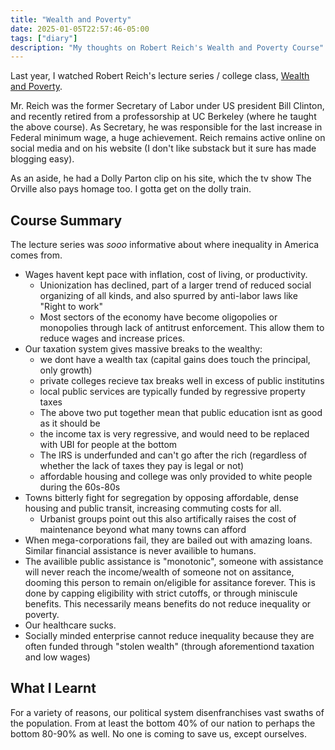 ```yaml
---
title: "Wealth and Poverty"
date: 2025-01-05T22:57:46-05:00
tags: ["diary"]
description: "My thoughts on Robert Reich's Wealth and Poverty Course"
---
```


Last year, I watched Robert Reich's lecture series / college class, [Wealth and Poverty](https://robertreich.substack.com/p/welcome-to-my-class).

Mr. Reich was the former Secretary of Labor under US president Bill Clinton, and recently retired from a professorship at UC Berkeley (where he taught the above course).
As Secretary, he was responsible for the last increase in Federal minimum wage, a huge achievement.
Reich remains active online on social media and on his website (I don't like substack but it sure has made blogging easy).

As an aside, he had a Dolly Parton clip on his site, which the tv show The Orville also pays homage too.
I gotta get on the dolly train.


## Course Summary

The lecture series was _sooo_ informative about where inequality in America comes from. 

- Wages havent kept pace with inflation, cost of living, or productivity.
  - Unionization has declined, part of a larger trend of reduced social organizing of all kinds, and also spurred by anti-labor laws like "Right to work"
  - Most sectors of the economy have become oligopolies or monopolies through lack of antitrust enforcement. This allow them to reduce wages and increase prices.
- Our taxation system gives massive breaks to the wealthy:
  - we dont have a wealth tax (capital gains does touch the principal, only growth)
  - private colleges recieve tax breaks well in excess of public institutins
  - local public services are typically funded by regressive property taxes
  - The above two put together mean that public education isnt as good as it should be
  - the income tax is very regressive, and would need to be replaced with UBI for people at the bottom
  - The IRS is underfunded and can't go after the rich (regardless of whether the lack of taxes they pay is legal or not)
  - affordable housing and college was only provided to white people during the 60s-80s
- Towns bitterly fight for segregation by opposing affordable, dense housing and public transit, increasing commuting costs for all.
  - Urbanist groups point out this also artifically raises the cost of maintenance beyond what many towns can afford
- When mega-corporations fail, they are bailed out with amazing loans. Similar financial assistance is never availible to humans.
- The availible public assistance is "monotonic", someone with assistance will never reach the income/wealth of someone not on assitance, dooming this person to remain on/eligible for assitance forever. This is done by capping eligibility with strict cutoffs, or through miniscule benefits. This necessarily means benefits do not reduce inequality or poverty.
- Our healthcare sucks.
- Socially minded enterprise cannot reduce inequality because they are often funded through "stolen wealth" (through aforementiond taxation and low wages)

## What I Learnt

For a variety of reasons, our political system disenfranchises vast swaths of the population.
From at least the bottom 40% of our nation to perhaps the bottom 80-90% as well.
No one is coming to save us, except ourselves.
